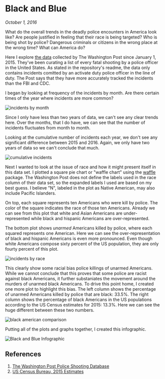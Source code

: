 Black and Blue
===
*October 1, 2016*

What do the overall trends in the deadly police encounters in America look like? Are people
justified in feeling that their race is being targeted? Who is being shot by police? Dangerous
criminals or citizens in the wrong place at the wrong time? What can America do?

Here I explore [the data](https://raw.githubusercontent.com/washingtonpost/data-police-shootings/)
collected by The Washington Post since January 1, 2015. They've been curating a list of every
fatal shooting by a police officer in the United States. As stated in the repository's readme,
the data only contains incidents comitted by an activate duty police officer in the line of duty.
The Post says that they have more accurately tracked the incidents than the FBI and CDC.

I began by looking at frequency of the incidents by month. Are there certain times of the year
where incidents are more common?

![incidents by month](./figures/incidents_by_month.png)

Since I only have less than two years of data, we can't see any clear trends here. Over the months,
that I do have, we can see that the number of incidents fluctuates from month to month.

Looking at the cumulative number of incidents each year, we don't see any significant difference
between 2015 and 2016. Again, we only have two years of data so we can't conclude that much.

![cumulative incidents](./figures/cumulative_by_month.png)

Next I wanted to look at the issue of race and how it might present itself in this data set. I
plotted a square pie chart or "waffle chart" using the [waffle](https://github.com/hrbrmstr/waffle)
package. The Washington Post does not define the labels used in the race column of their data set,
so the expanded labels I used are based on my best guess. I believe "N", labeled in the plot as
Native American, may also include Pacific Islanders.

On top, each square represents ten Americans who were kill by police. The color of the square
indicates the race of those ten Americans. Already we can see from this plot that white and Asian
Americans are under-represented while black and hispanic Americans are over-represented.

The bottom plot shows _unarmed_ Americans killed by police, where each squared represents one
American. Here we can see the over-representation of black and hispanic Americans is even more
pronounced. Even though white Americans compose sixty percent of the US population, they are
only fourty percent of this plot.  

![incidents by race](./figures/incidents_by_race.png)

This clearly show some racial bias police killings of unarmed Americans. While we cannot conclude
that this proves that some police are racist against black Americans, it further substaniates the
movement around the murders of unarmed black Americans. To drive this point home, I created one
more plot to highlight this bias. The left column shows the percentage of unarmed Americans killed
by police that are black: 33.5%. The right column shows the percentage of black Americans in the
US populations according to the US Census estimates for 2015: 13.3%. Here we can see the huge
different between these two numbers.

![black american comparison](./figures/black_american_comparison.png)

Putting all of the plots and graphs together, I created this infographic.

![Black and Blue Infographic](./figures/black_and_blue_infographic.png)

References
---

1. [The Washington Post Police Shooting Database](https://github.com/washingtonpost/data-police-shootings/)
2. [US Census Bureau, 2015 Estimates](https://www.census.gov/quickfacts/table/PST045215/00)
